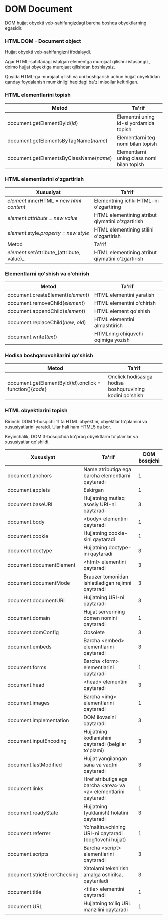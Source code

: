 # DOM Document

DOM hujjat obyekti veb-sahifangizdagi barcha boshqa obyektlarning egasidir.

### HTML DOM - Document object

Hujjat obyekti veb-sahifangizni ifodalaydi.

Agar HTML-sahifadagi istalgan elementga murojaat qilishni istasangiz, doimo hujjat obyektiga murojaat qilishdan boshlaysiz.

Quyida HTML-ga murojaat qilish va uni boshqarish uchun hujjat obyektidan qanday foydalanish mumkinligi haqidagi ba'zi misollar keltirilgan.

### HTML elementlarini topish

| Metod                                   | Ta'rif                                     |
| --------------------------------------- | ------------------------------------------ |
| document.getElementById(_id_)           | Elementni uning id-si yordamida topish     |
| document.getElementsByTagName(_name_)   | Elementlarni teg nomi bilan topish         |
| document.getElementsByClassName(_name_) | Elementlarni uning class nomi bilan topish |

### HTML elementlarini o'zgartirish

| Xususiyat                                  | Ta'rif                                           |
| ------------------------------------------ | ------------------------------------------------ |
| _element_.innerHTML =  _new html content_  | Elementning ichki HTML-ni o'zgartiring           |
| _element_._attribute = new value_          | HTML elementining atribut qiymatini o'zgartirish |
| _element_.style._property = new style_     | HTML elementining stilini o'zgartirish           |
| Metod                                      | Ta'rif                                           |
| _element_.setAttribute_(attribute, value)_ | HTML elementining atribut qiymatini o'zgartirish |

### Elementlarni qo'shish va o'chirish

| Metod                             | Ta'rif                            |
| --------------------------------- | --------------------------------- |
| document.createElement(_element_) | HTML elementini yaratish          |
| document.removeChild(_element_)   | HTML elementini o'chirish         |
| document.appendChild(_element_)   | HTML element qo'shish             |
| document.replaceChild(_new, old_) | HTML elementini almashtirish      |
| document.write(_text_)            | HTMLning chiquvchi oqimiga yozish |

### Hodisa boshqaruvchilarini qo'shish

| Metod                                                      | Ta'rif                                                   |
| ---------------------------------------------------------- | -------------------------------------------------------- |
| document.getElementById(_id_).onclick = function(){_code_} | Onclick hodisasiga hodisa boshquruvining kodini qo'shish |

### HTML obyektlarini topish

Birinchi DOM 1-bosqichi  11 ta HTML obyektini, obyektlar to'plamini va xususiyatlarini yaratdi. Ular hali ham HTML5 da bor.

Keyinchalik, DOM 3-bosqichda ko'proq obyektlarm to'plamlar va xususiyatlar qo'shildi.

| Xususiyat                    | Ta'rif                                                             | DOM bosqichi |
| ---------------------------- | ------------------------------------------------------------------ | ------------ |
| document.anchors             | Name atributiga ega barcha elementlarni qaytaradi                  | 1            |
| document.applets             | Eskirgan                                                           | 1            |
| document.baseURI             | Hujjatning mutlaq asosiy URI-ni qaytaradi                          | 3            |
| document.body                | \<body> elementini qaytaradi                                       | 1            |
| document.cookie              | Hujjatning cookie-sini qaytaradi                                   | 1            |
| document.doctype             | Hujjatning doctype-ini qaytaradi                                   | 3            |
| document.documentElement     | \<html> elementini qaytaradi                                       | 3            |
| document.documentMode        | Brauzer tomonidan ishlatiladigan rejimni qaytaradi                 | 3            |
| document.documentURI         | Hujjatning URI-ni qaytaradi                                        | 3            |
| document.domain              | Hujjat serverining domen nomini qaytaradi                          | 1            |
| document.domConfig           | Obsolete                                                           | 3            |
| document.embeds              | Barcha \<embed> elementlarini qaytaradi                            | 3            |
| document.forms               | Barcha \<form> elementlarini qaytaradi                             | 1            |
| document.head                | \<head> elementini qaytaradi                                       | 3            |
| document.images              | Barcha \<img> elementlarini qaytaradi                              | 1            |
| document.implementation      | DOM ilovasini qaytaradi                                            | 3            |
| document.inputEncoding       | Hujjatning kodlanishini qaytaradi (belgilar to'plami)              | 3            |
| document.lastModified        | Hujjat yangilangan sana va vaqtni qaytaradi                        | 3            |
| document.links               | Href atributiga ega barcha \<area> va \<a> elementlarini qaytaradi | 1            |
| document.readyState          | Hujjatning (yuklanish) holatini qaytaradi                          | 3            |
| document.referrer            | Yo'naltiruvchining URI-ni qaytaradi (bog'lovchi hujjat)            | 1            |
| document.scripts             | Barcha \<script> elementlarini qaytaradi                           | 3            |
| document.strictErrorChecking | Xatolarni tekshirish amalga oshirilsa, qaytariladi                 | 3            |
| document.title               | \<title> elementini qaytaradi                                      | 1            |
| document.URL                 | Hujjatning to'liq URL manzilini qaytaradi                          | 1            |
